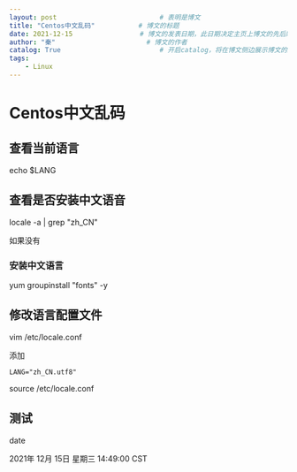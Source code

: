 ```yaml
---
layout: post                          # 表明是博文  
title: "Centos中文乱码"           # 博文的标题  
date: 2021-12-15                 # 博文的发表日期，此日期决定主页上博文的先后顺序  
author: "秦"                       # 博文的作者  
catalog: True                         # 开启catalog，将在博文侧边展示博文的结构  
tags:
    - Linux
---  
```


# Centos中文乱码

## 查看当前语言

echo $LANG

## 查看是否安装中文语音

locale -a | grep "zh_CN"

如果没有

### 安装中文语言

 yum groupinstall "fonts" -y

## 修改语言配置文件

 vim /etc/locale.conf

添加

```
LANG="zh_CN.utf8"
```

source  /etc/locale.conf

## 测试

date

2021年 12月 15日 星期三 14:49:00 CST
